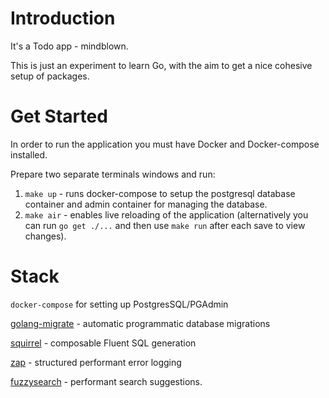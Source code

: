 # Introduction
It's a Todo app - mindblown.

This is just an experiment to learn Go, with the aim to get a nice cohesive setup of packages.
# Get Started
In order to run the application you must have Docker and Docker-compose installed.

Prepare two separate terminals windows and run:
  1. `make up` - runs docker-compose to setup the postgresql database container and admin container for managing the database.
  2. `make air` - enables live reloading of the application
  (alternatively you can run `go get ./...` and then use `make run` after each save to view changes).

# Stack
`docker-compose` for setting up PostgresSQL/PGAdmin

[golang-migrate](https://github.com/golang-migrate/migrate) - automatic programmatic database migrations

[squirrel](https://github.com/Masterminds/squirrel) - composable Fluent SQL generation 

[zap](https://github.com/uber-go/zap) - structured performant error logging

[fuzzysearch](https://github.com/lithammer/fuzzysearch) - performant search suggestions.
